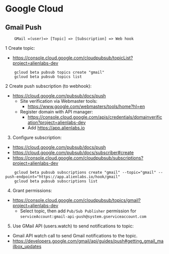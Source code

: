# Google Cloud

## Gmail Push

~~~~
    GMail =(user)=> [Topic] => [Subscription] => Web hook
~~~~

1 Create topic:
- https://console.cloud.google.com/cloudpubsub/topicList?project=alienlabs-dev

~~~~
    gcloud beta pubsub topics create "gmail"
    gcloud beta pubsub topics list
~~~~

2 Create push subscription (to webhook):
- https://cloud.google.com/pubsub/docs/push
    - Site verification via Webmaster tools:
        - https://www.google.com/webmasters/tools/home?hl=en
    - Register domain with API manager:
        - https://console.cloud.google.com/apis/credentials/domainverification?project=alienlabs-dev
        - Add https://app.alienlabs.io
        
3. Configure subscription:
- https://cloud.google.com/pubsub/docs/push
- https://cloud.google.com/pubsub/docs/subscriber#create
- https://console.cloud.google.com/cloudpubsub/subscriptions?project=alienlabs-dev

~~~~
    gcloud beta pubsub subscriptions create "gmail" --topic="gmail" --push-endpoint="https://app.alienlabs.io/hook/gmail"
    gcloud beta pubsub subscriptions list
~~~~

4. Grant permissions:
- https://console.cloud.google.com/cloudpubsub/topics/gmail?project=alienlabs-dev
    - Select topic, then add `Pub/Sub Publisher` permission for `serviceAccount:gmail-api-push@system.gserviceaccount.com`

5. Use GMail API (users.watch) to send notifications to topic:
- Gmail API watch call to send Gmail notifications to the topic.
- https://developers.google.com/gmail/api/guides/push#getting_gmail_mailbox_updates
